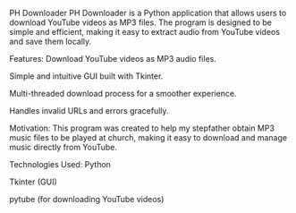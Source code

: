 PH Downloader
PH Downloader is a Python application that allows users to download YouTube videos as MP3 files. The program is designed to be simple and efficient, making it easy to extract audio from YouTube videos and save them locally.

Features:
Download YouTube videos as MP3 audio files.

Simple and intuitive GUI built with Tkinter.

Multi-threaded download process for a smoother experience.

Handles invalid URLs and errors gracefully.

Motivation:
This program was created to help my stepfather obtain MP3 music files to be played at church, making it easy to download and manage music directly from YouTube.

Technologies Used:
Python

Tkinter (GUI)

pytube (for downloading YouTube videos)
